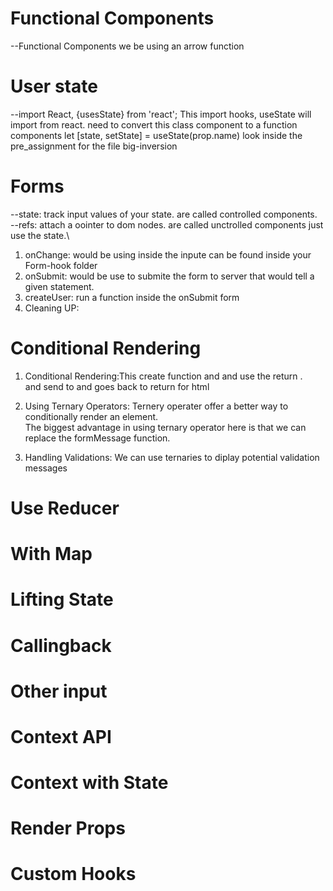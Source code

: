 # Functional Components
--Functional Components we be using an arrow function



# User state
--import React, {usesState} from 'react';
This import hooks, useState will import from react. need 
to convert this class component to a function components
let [state, setState] = useState(prop.name)
look inside the  pre_assignment for the file big-inversion





# Forms
--state: track input values of your state. are called controlled components.\
--refs: attach a oointer to dom nodes. are called unctrolled components
just use the state.\

1. onChange: would be using inside the inpute can be found inside your Form-hook folder
2.  onSubmit: would be use to submite the form to server that would tell a given statement.
3.  createUser: run a function inside the onSubmit form
3.  Cleaning UP: 



# Conditional Rendering

1. Conditional Rendering:This create function and and use the return .\
and send to and goes back to return for html

2. Using Ternary Operators: Ternery operater offer a better way to conditionally render an element.\
The biggest advantage in using ternary operator here is that we can replace the formMessage function.
3. Handling Validations: We can use ternaries to diplay potential validation messages






# Use Reducer






# With Map





# Lifting State





# Callingback






# Other input






# Context API





# Context with State




# Render Props




# Custom Hooks




